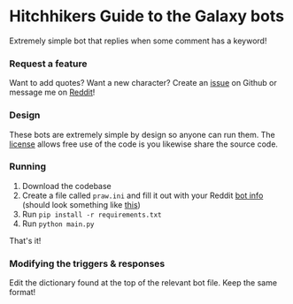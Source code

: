 # Hitchhikers Guide to the Galaxy bots

Extremely simple bot that replies when some comment has a keyword!

### Request a feature

Want to add quotes? Want a new character? Create an [issue](https://github.com/dginovker/r-lotrmemes-bots/issues) on Github or message me on [Reddit](https://www.reddit.com/user/Future-Guess-366/)!

### Design

These bots are extremely simple by design so anyone can run them. The [license](https://github.com/dginovker/r-lotrmemes-bots/blob/master/LICENSE) allows free use of the code is you likewise share the source code.

### Running

1. Download the codebase
2. Create a file called `praw.ini` and fill it out with your Reddit [bot info](https://www.reddit.com/r/redditdev/comments/hasnnc/where_do_i_find_the_reddit_client_id_and_secret/) (should look something like [this](https://i.imgur.com/wCuAGLG.png))
3. Run `pip install -r requirements.txt`
4. Run `python main.py`

That's it!

### Modifying the triggers & responses

Edit the dictionary found at the top of the relevant bot file. Keep the same format!